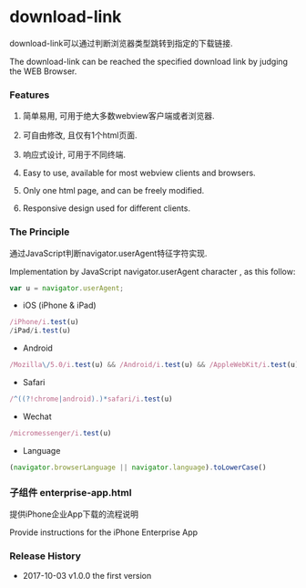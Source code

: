 # download-link
download-link可以通过判断浏览器类型跳转到指定的下载链接. 

The download-link can be reached the specified download link by judging the WEB Browser.

### Features
1. 简单易用, 可用于绝大多数webview客户端或者浏览器.
2. 可自由修改, 且仅有1个html页面.
3. 响应式设计, 可用于不同终端.

1. Easy to use, available for most webview clients and browsers.
2. Only one html page, and can be freely modified.
3. Responsive design used for different clients.

### The Principle
通过JavaScript判断navigator.userAgent特征字符实现.

Implementation by JavaScript navigator.userAgent character , as this follow:

``` javascript
var u = navigator.userAgent;
```
- iOS (iPhone & iPad)
``` javascript
/iPhone/i.test(u)
/iPad/i.test(u)
```
- Android
``` javascript
/Mozilla\/5.0/i.test(u) && /Android/i.test(u) && /AppleWebKit/i.test(u)
```
- Safari
``` javascript
/^((?!chrome|android).)*safari/i.test(u)
```
- Wechat
``` javascript
/micromessenger/i.test(u)
```
- Language
``` javascript 
(navigator.browserLanguage || navigator.language).toLowerCase()
```

### 子组件 enterprise-app.html
提供iPhone企业App下载的流程说明

Provide instructions for the iPhone Enterprise App

### Release History
- 2017-10-03 v1.0.0 the first version